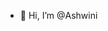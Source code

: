 - 👋 Hi, I’m @Ashwini


<!---
Ashwini674/Ashwini674 is a ✨ special ✨ repository because its `README.md` (this file) appears on your GitHub profile.
You can click the Preview link to take a look at your changes.
--->
